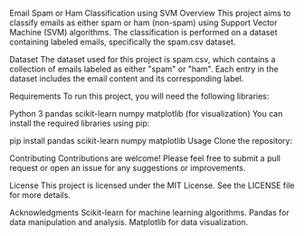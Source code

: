 Email Spam or Ham Classification using SVM Overview This project aims to classify emails as either spam or ham (non-spam) using Support Vector Machine (SVM) algorithms. The classification is performed on a dataset containing labeled emails, specifically the spam.csv dataset.

Dataset The dataset used for this project is spam.csv, which contains a collection of emails labeled as either "spam" or "ham". Each entry in the dataset includes the email content and its corresponding label.

Requirements To run this project, you will need the following libraries:

Python 3 pandas scikit-learn numpy matplotlib (for visualization) You can install the required libraries using pip:

pip install pandas scikit-learn numpy matplotlib
Usage Clone the repository:

Contributing Contributions are welcome! Please feel free to submit a pull request or open an issue for any suggestions or improvements.

License This project is licensed under the MIT License. See the LICENSE file for more details.

Acknowledgments Scikit-learn for machine learning algorithms. Pandas for data manipulation and analysis. Matplotlib for data visualization.
